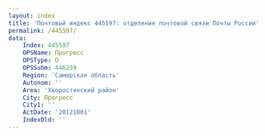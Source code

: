 ```yaml
---
layout: index
title: 'Почтовый индекс 445597: отделение почтовой связи Почты России'
permalink: /445597/
data:
    Index: 445597
    OPSName: Прогресс
    OPSType: О
    OPSSubm: 446259
    Region: 'Самарская область'
    Autonom: ''
    Area: 'Хворостянский район'
    City: Прогресс
    City1: ''
    ActDate: '20121001'
    IndexOld: ''
---
```

